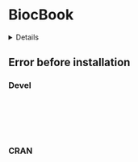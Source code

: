 # BiocBook

<details>

* Version: NA
* GitHub: NA
* Source code: https://github.com/cran/BiocBook
* Number of recursive dependencies: 91

Run `revdepcheck::cloud_details(, "BiocBook")` for more info

</details>

## Error before installation

### Devel

```






```
### CRAN

```






```
